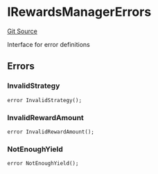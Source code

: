 # IRewardsManagerErrors
[Git Source](https://github.com/Level-Money/contracts/blob/cdcafc63c9abdb8c667176cf6dd45d63276ad690/src/v2/interfaces/level/IRewardsManager.sol)

Interface for error definitions


## Errors
### InvalidStrategy

```solidity
error InvalidStrategy();
```

### InvalidRewardAmount

```solidity
error InvalidRewardAmount();
```

### NotEnoughYield

```solidity
error NotEnoughYield();
```

